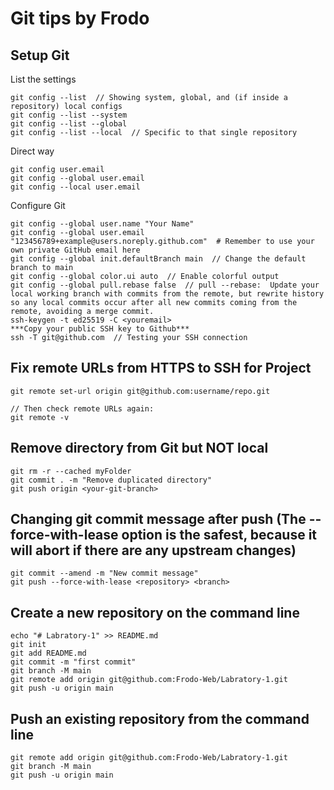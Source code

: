 # Git tips by Frodo<br>
## Setup Git
List the settings
````
git config --list  // Showing system, global, and (if inside a repository) local configs
git config --list --system
git config --list --global
git config --list --local  // Specific to that single repository
````
Direct way
````
git config user.email
git config --global user.email
git config --local user.email
````
Configure Git
````
git config --global user.name "Your Name"
git config --global user.email "123456789+example@users.noreply.github.com"  # Remember to use your own private GitHub email here
git config --global init.defaultBranch main  // Change the default branch to main
git config --global color.ui auto  // Enable colorful output
git config --global pull.rebase false  // pull --rebase:  Update your local working branch with commits from the remote, but rewrite history so any local commits occur after all new commits coming from the remote, avoiding a merge commit.
ssh-keygen -t ed25519 -C <youremail>
***Copy your public SSH key to Github***
ssh -T git@github.com  // Testing your SSH connection
````
## Fix remote URLs from HTTPS to SSH for Project
````
git remote set-url origin git@github.com:username/repo.git

// Then check remote URLs again:
git remote -v
````
## Remove directory from Git but NOT local
````
git rm -r --cached myFolder
git commit . -m "Remove duplicated directory"
git push origin <your-git-branch>
````
## Changing git commit message after push (The --force-with-lease option is the safest, because it will abort if there are any upstream changes)
````
git commit --amend -m "New commit message"
git push --force-with-lease <repository> <branch> 
````
## Create a new repository on the command line
````
echo "# Labratory-1" >> README.md
git init
git add README.md
git commit -m "first commit"
git branch -M main
git remote add origin git@github.com:Frodo-Web/Labratory-1.git
git push -u origin main
````
## Push an existing repository from the command line
````
git remote add origin git@github.com:Frodo-Web/Labratory-1.git
git branch -M main
git push -u origin main
````
